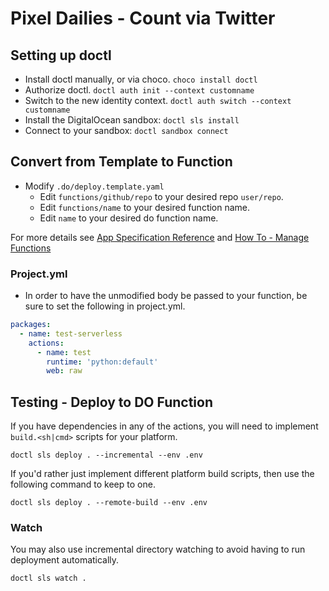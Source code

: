 # Pixel Dailies - Count via Twitter

## Setting up doctl

- Install doctl manually, or via choco. `choco install doctl`
- Authorize doctl. `doctl auth init --context customname`
- Switch to the new identity context. `doctl auth switch --context customname`
- Install the DigitalOcean sandbox: `doctl sls install`
- Connect to your sandbox: `doctl sandbox connect`

## Convert from Template to Function

- Modify `.do/deploy.template.yaml`
  - Edit `functions/github/repo` to your desired repo `user/repo`.
  - Edit `functions/name` to your desired function name.
  - Edit `name` to your desired do function name.

For more details see [App Specification Reference](https://docs.digitalocean.com/products/app-platform/references/app-specification-reference/) and [How To - Manage Functions](https://docs.digitalocean.com/products/app-platform/how-to/manage-functions/)

### Project.yml

- In order to have the unmodified body be passed to your function,
be sure to set the following in project.yml.

```yml
packages:
  - name: test-serverless
    actions:
      - name: test
        runtime: 'python:default'
        web: raw

```

## Testing - Deploy to DO Function

If you have dependencies in any of the actions,
you will need to implement `build.<sh|cmd>` scripts for your platform.

`doctl sls deploy . --incremental --env .env`

If you'd rather just implement different platform build scripts,
then use the following command to keep to one.

`doctl sls deploy . --remote-build --env .env`

### Watch

You may also use incremental directory watching to avoid having to run deployment automatically.

`doctl sls watch .`
